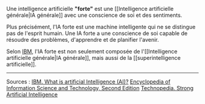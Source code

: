 Une intelligence artificielle **"forte"** est une [[Intelligence artificielle générale|IA générale]] avec une conscience de soi et des sentiments.

Plus précisément, l'IA forte est une machine intelligente qui ne se distingue pas de l'esprit humain. Une IA forte a une conscience de soi capable de résoudre des problèmes, d'apprendre et de planifier l'avenir.

Selon [IBM](https://www.ibm.com/topics/artificial-intelligence#:~:text=Strong%20AI%20is%20made%20up%20of%20artificial%20general%20intelligence%20(AGI)%20and%20artificial%20super%20intelligence%20(ASI).), l'IA forte est non seulement composée de l'[[Intelligence artificielle générale|IA générale]], mais aussi de la [[superintelligence artificielle]].

---
Sources :
[IBM. What is artificial Intelligence (AI)?](https://www.ibm.com/topics/artificial-intelligence)
[Encyclopedia of Information Science and Technology, Second Edition](https://www.igi-global.com/dictionary/strong-ai/35987#:~:text=The%20main%20goal%20of%20strong%20AI%20is%20to%20create%20an%20AI%20agent%20that%20can%20think%20and%20have%20a%20mind.)
[Technopedia. Strong Artificial Intelligence](https://www.techopedia.com/definition/31622/strong-artificial-intelligence-strong-ai#:~:text=Strong%20artificial%20intelligence%20is%20more%20of%20a%20philosophy%20rather%20than%20an%20actual%20approach%20to%20creating%20AI.%20It%20is%20a%20different%20perception%20of%20AI%20wherein%20it%20equates%20AI%20to%20humans.%20It%20stipulates%20that%20a%20computer%20can%20be%20programmed%20to%20actually%20be%20a%20human%20mind)